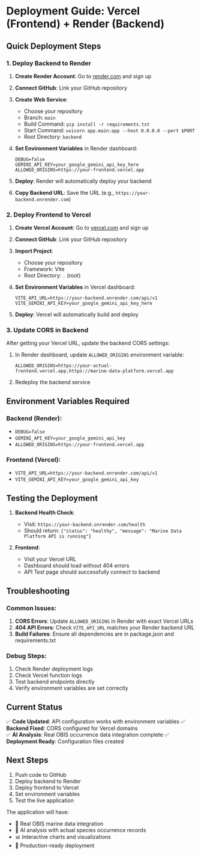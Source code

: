 # Deployment Guide: Vercel (Frontend) + Render (Backend)

## Quick Deployment Steps

### 1. Deploy Backend to Render

1. **Create Render Account**: Go to [render.com](https://render.com) and sign up
2. **Connect GitHub**: Link your GitHub repository
3. **Create Web Service**:
   - Choose your repository
   - Branch: `main`
   - Build Command: `pip install -r requirements.txt`
   - Start Command: `uvicorn app.main:app --host 0.0.0.0 --port $PORT`
   - Root Directory: `backend`
   
4. **Set Environment Variables** in Render dashboard:
   ```
   DEBUG=false
   GEMINI_API_KEY=your_google_gemini_api_key_here
   ALLOWED_ORIGINS=https://your-frontend.vercel.app
   ```

5. **Deploy**: Render will automatically deploy your backend
6. **Copy Backend URL**: Save the URL (e.g., `https://your-backend.onrender.com`)

### 2. Deploy Frontend to Vercel

1. **Create Vercel Account**: Go to [vercel.com](https://vercel.com) and sign up
2. **Connect GitHub**: Link your GitHub repository
3. **Import Project**: 
   - Choose your repository
   - Framework: Vite
   - Root Directory: `.` (root)
   
4. **Set Environment Variables** in Vercel dashboard:
   ```
   VITE_API_URL=https://your-backend.onrender.com/api/v1
   VITE_GEMINI_API_KEY=your_google_gemini_api_key_here
   ```

5. **Deploy**: Vercel will automatically build and deploy

### 3. Update CORS in Backend

After getting your Vercel URL, update the backend CORS settings:

1. In Render dashboard, update `ALLOWED_ORIGINS` environment variable:
   ```
   ALLOWED_ORIGINS=https://your-actual-frontend.vercel.app,https://marine-data-platform.vercel.app
   ```

2. Redeploy the backend service

## Environment Variables Required

### Backend (Render):
- `DEBUG=false`
- `GEMINI_API_KEY=your_google_gemini_api_key`
- `ALLOWED_ORIGINS=https://your-frontend.vercel.app`

### Frontend (Vercel):
- `VITE_API_URL=https://your-backend.onrender.com/api/v1`
- `VITE_GEMINI_API_KEY=your_google_gemini_api_key`

## Testing the Deployment

1. **Backend Health Check**: 
   - Visit: `https://your-backend.onrender.com/health`
   - Should return: `{"status": "healthy", "message": "Marine Data Platform API is running"}`

2. **Frontend**: 
   - Visit your Vercel URL
   - Dashboard should load without 404 errors
   - API Test page should successfully connect to backend

## Troubleshooting

### Common Issues:

1. **CORS Errors**: Update `ALLOWED_ORIGINS` in Render with exact Vercel URLs
2. **404 API Errors**: Check `VITE_API_URL` matches your Render backend URL
3. **Build Failures**: Ensure all dependencies are in package.json and requirements.txt

### Debug Steps:

1. Check Render deployment logs
2. Check Vercel function logs
3. Test backend endpoints directly
4. Verify environment variables are set correctly

## Current Status

✅ **Code Updated**: API configuration works with environment variables
✅ **Backend Fixed**: CORS configured for Vercel domains  
✅ **AI Analysis**: Real OBIS occurrence data integration complete
✅ **Deployment Ready**: Configuration files created

## Next Steps

1. Push code to GitHub
2. Deploy backend to Render
3. Deploy frontend to Vercel
4. Set environment variables
5. Test the live application

The application will have:
- 🌊 Real OBIS marine data integration
- 🤖 AI analysis with actual species occurrence records
- 📊 Interactive charts and visualizations
- 🚀 Production-ready deployment